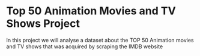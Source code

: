 # Top 50 Animation Movies and TV Shows Project
 

In this project we will analyse a dataset about the TOP 50 Animation movies and TV shows that was acquired by scraping the IMDB website
